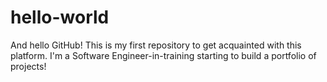 # hello-world
And hello GitHub! This is my first repository to get acquainted with this platform.
I'm a Software Engineer-in-training starting to build a portfolio of projects! 

